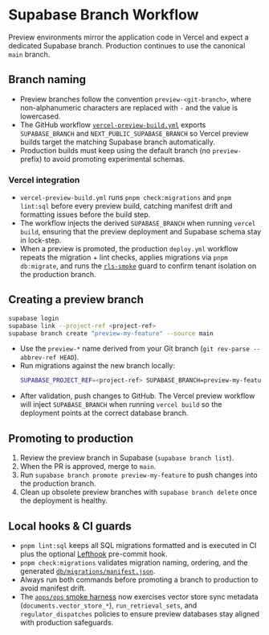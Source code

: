 # Supabase Branch Workflow

Preview environments mirror the application code in Vercel and expect a dedicated Supabase branch. Production continues to use the canonical `main` branch.

## Branch naming

- Preview branches follow the convention `preview-<git-branch>`, where non-alphanumeric characters are replaced with `-` and the value is lowercased.
- The GitHub workflow [`vercel-preview-build.yml`](../../.github/workflows/vercel-preview-build.yml) exports `SUPABASE_BRANCH` and `NEXT_PUBLIC_SUPABASE_BRANCH` so Vercel preview builds target the matching Supabase branch automatically.
- Production builds must keep using the default branch (no `preview-` prefix) to avoid promoting experimental schemas.

### Vercel integration

- `vercel-preview-build.yml` runs `pnpm check:migrations` and `pnpm lint:sql` before every preview build, catching manifest drift and formatting issues before the build step.
- The workflow injects the derived `SUPABASE_BRANCH` when running `vercel build`, ensuring that the preview deployment and Supabase schema stay in lock-step.
- When a preview is promoted, the production `deploy.yml` workflow repeats the migration + lint checks, applies migrations via `pnpm db:migrate`, and runs the [`rls-smoke`](../../apps/ops/src/rls-smoke.ts) guard to confirm tenant isolation on the production branch.

## Creating a preview branch

```bash
supabase login
supabase link --project-ref <project-ref>
supabase branch create "preview-my-feature" --source main
```

- Use the `preview-*` name derived from your Git branch (`git rev-parse --abbrev-ref HEAD`).
- Run migrations against the new branch locally:
  ```bash
  SUPABASE_PROJECT_REF=<project-ref> SUPABASE_BRANCH=preview-my-feature pnpm db:migrate
  ```
- After validation, push changes to GitHub. The Vercel preview workflow will inject `SUPABASE_BRANCH` when running `vercel build` so the deployment points at the correct database branch.

## Promoting to production

1. Review the preview branch in Supabase (`supabase branch list`).
2. When the PR is approved, merge to `main`.
3. Run `supabase branch promote preview-my-feature` to push changes into the production branch.
4. Clean up obsolete preview branches with `supabase branch delete` once the deployment is healthy.

## Local hooks & CI guards

- `pnpm lint:sql` keeps all SQL migrations formatted and is executed in CI plus the optional [Lefthook](../../.lefthook.yml) pre-commit hook.
- `pnpm check:migrations` validates migration naming, ordering, and the generated [`db/migrations/manifest.json`](../../db/migrations/manifest.json).
- Always run both commands before promoting a branch to production to avoid manifest drift.
- The [`apps/ops` smoke harness](../../apps/ops/src/rls-smoke.ts) now exercises vector store sync metadata (`documents.vector_store_*`), `run_retrieval_sets`, and `regulator_dispatches` policies to ensure preview databases stay aligned with production safeguards.
